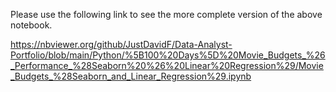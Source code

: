 Please use the following link to see the more complete version of the above notebook.

https://nbviewer.org/github/JustDavidF/Data-Analyst-Portfolio/blob/main/Python/%5B100%20Days%5D%20Movie_Budgets_%26_Performance_%28Seaborn%20%26%20Linear%20Regression%29/Movie_Budgets_%28Seaborn_and_Linear_Regression%29.ipynb
